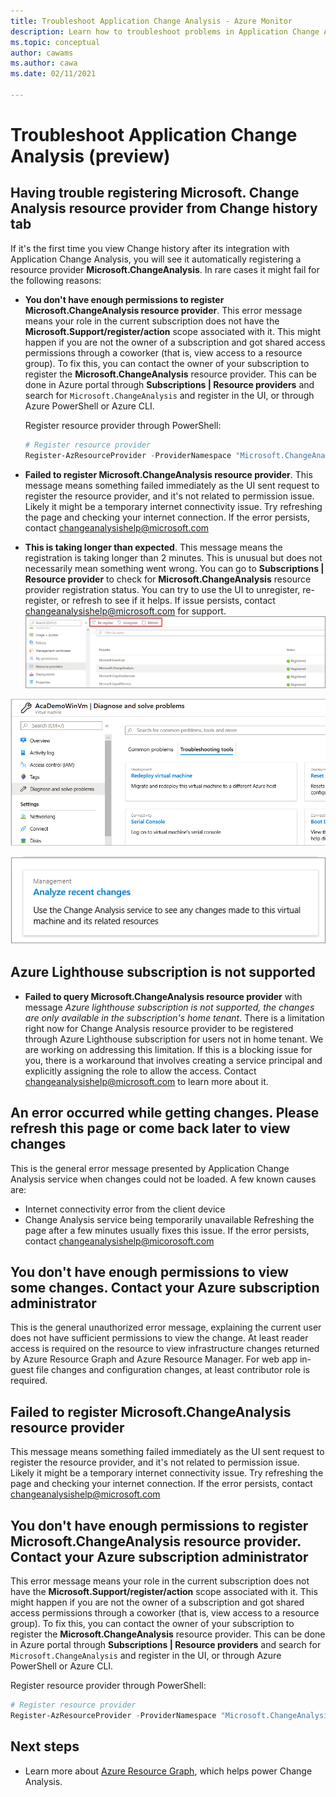 ```yaml
---
title: Troubleshoot Application Change Analysis - Azure Monitor
description: Learn how to troubleshoot problems in Application Change Analysis.
ms.topic: conceptual
author: cawams
ms.author: cawa
ms.date: 02/11/2021

---
```


# Troubleshoot Application Change Analysis (preview)

## Having trouble registering Microsoft. Change Analysis resource provider from Change history tab

If it's the first time you view Change history after its integration with Application Change Analysis, you will see it automatically registering a resource provider **Microsoft.ChangeAnalysis**. In rare cases it might fail for the following reasons:

- **You don't have enough permissions to register Microsoft.ChangeAnalysis resource provider**. This error message means your role in the current subscription does not have the **Microsoft.Support/register/action** scope associated with it. This might happen if you are not the owner of a subscription and got shared access permissions through a coworker (that is, view access to a resource group). To fix this, you can contact the owner of your subscription to register the **Microsoft.ChangeAnalysis** resource provider. This can be done in Azure portal through **Subscriptions | Resource providers** and search for ```Microsoft.ChangeAnalysis``` and register in the UI, or through Azure PowerShell or Azure CLI.

    Register resource provider through PowerShell:
    ```PowerShell
    # Register resource provider
    Register-AzResourceProvider -ProviderNamespace "Microsoft.ChangeAnalysis"
    ```

- **Failed to register Microsoft.ChangeAnalysis resource provider**. This message means something failed immediately as the UI sent request to register the resource provider, and it's not related to permission issue. Likely it might be a temporary internet connectivity issue. Try refreshing the page and checking your internet connection. If the error persists, contact changeanalysishelp@microsoft.com

- **This is taking longer than expected**. This message means the registration is taking longer than 2 minutes. This is unusual but does not necessarily mean something went wrong. You can go to **Subscriptions | Resource provider** to check for **Microsoft.ChangeAnalysis** resource provider registration status. You can try to use the UI to unregister, re-register, or refresh to see if it helps. If issue persists, contact changeanalysishelp@microsoft.com for support.
    ![Troubleshoot RP registration taking too long](./media/change-analysis/troubleshoot-registration-taking-too-long.png)

![Screenshot of the Diagnose and Solve Problems tool for a Virtual Machine with Troubleshooting tools selected.](./media/change-analysis/vm-dnsp-troubleshootingtools.png)

![Screenshot of the tile for the Analyze recent changes troubleshooting tool for a Virtual Machine.](./media/change-analysis/analyze-recent-changes.png)

## Azure Lighthouse subscription is not supported

- **Failed to query Microsoft.ChangeAnalysis resource provider** with message *Azure lighthouse subscription is not supported, the changes are only available in the subscription's home tenant*. There is a limitation right now for Change Analysis resource provider to be registered through Azure Lighthouse subscription for users not in home tenant. We are working on addressing this limitation. If this is a blocking issue for you, there is a workaround that involves creating a service principal and explicitly assigning the role to allow the access.  Contact changeanalysishelp@microsoft.com to learn more about it.

## An error occurred while getting changes. Please refresh this page or come back later to view changes

This is the general error message presented by Application Change Analysis service when changes could not be loaded. A few known causes are:

- Internet connectivity error from the client device
- Change Analysis service being temporarily unavailable
Refreshing the page after a few minutes usually fixes this issue. If the error persists, contact changeanalysishelp@micorosoft.com

## You don't have enough permissions to view some changes. Contact your Azure subscription administrator

This is the general unauthorized error message, explaining the current user does not have sufficient permissions to view the change. At least reader access is required on the resource to view infrastructure changes returned by Azure Resource Graph and Azure Resource Manager. For web app in-guest file changes and configuration changes, at least contributor role is required.

## Failed to register Microsoft.ChangeAnalysis resource provider

This message means something failed immediately as the UI sent request to register the resource provider, and it's not related to permission issue. Likely it might be a temporary internet connectivity issue. Try refreshing the page and checking your internet connection. If the error persists, contact changeanalysishelp@microsoft.com

## You don't have enough permissions to register Microsoft.ChangeAnalysis resource provider. Contact your Azure subscription administrator

This error message means your role in the current subscription does not have the **Microsoft.Support/register/action** scope associated with it. This might happen if you are not the owner of a subscription and got shared access permissions through a coworker (that is, view access to a resource group). To fix this, you can contact the owner of your subscription to register the **Microsoft.ChangeAnalysis** resource provider. This can be done in Azure portal through **Subscriptions | Resource providers** and search for ```Microsoft.ChangeAnalysis``` and register in the UI, or through Azure PowerShell or Azure CLI.

Register resource provider through PowerShell:

```PowerShell
# Register resource provider
Register-AzResourceProvider -ProviderNamespace "Microsoft.ChangeAnalysis"
```

## Next steps

- Learn more about [Azure Resource Graph](../../governance/resource-graph/overview.md), which helps power Change Analysis.